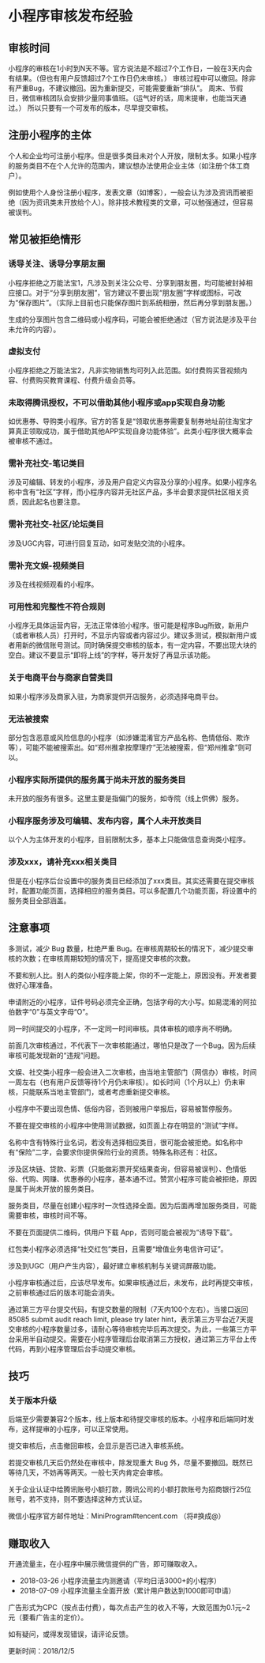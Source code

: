 # 小程序审核发布经验

## 审核时间
小程序的审核在1小时到N天不等。官方说法是不超过7个工作日，一般在3天内会有结果。（但也有用户反馈超过7个工作日仍未审核。）
审核过程中可以撤回。除非有严重Bug，不建议撤回。因为重新提交，可能需要重新“排队”。
周末、节假日，微信审核团队会安排少量同事值班。（运气好的话，周末提审，也能当天通过。）
所以只要有一个可发布的版本，尽早提交审核。

## 注册小程序的主体
个人和企业均可注册小程序。但是很多类目未对个人开放，限制太多。如果小程序的服务类目不在个人允许的范围内，建议想办法使用企业主体（如注册个体工商户）。

例如使用个人身份注册小程序，发表文章（如博客），一般会认为涉及资讯而被拒绝（因为资讯类未开放给个人）。除非技术教程类的文章，可以勉强通过，但容易被误判。

## 常见被拒绝情形

### 诱导关注、诱导分享朋友圈
小程序拒绝之万能法宝1，凡涉及到关注公众号、分享到朋友圈，均可能被封掉相应接口。对于“分享到朋友圈”，官方建议不要出现“朋友圈”字样或图标，可改为“保存图片”。（实际上目前也只能保存图片到系统相册，然后再分享到朋友圈。）

生成的分享图片包含二维码或小程序码，可能会被拒绝通过（官方说法是涉及平台未允许的内容）。

### 虚拟支付
小程序拒绝之万能法宝2，凡非实物销售均可列入此范围。如付费购买音视频内容、付费购买教育课程、付费升级会员等。

### 未取得腾讯授权，不可以借助其他小程序或app实现自身功能
如优惠券、导购类小程序。官方的答复是“领取优惠券需要复制券地址前往淘宝才算真正领取成功，属于借助其他APP实现自身功能体验”。此类小程序很大概率会被审核不通过。

### 需补充社交-笔记类目
涉及可编辑、转发的小程序，涉及用户自定义内容及分享的小程序。如果小程序名称中含有“社区”字样，而小程序内容并无社区产品，多半会要求提供社区相关资质，因此起名也要注意。

### 需补充社交-社区/论坛类目
涉及UGC内容，可进行回复互动，如可发贴交流的小程序。

### 需补充文娱-视频类目
涉及在线视频观看的小程序。

### 可用性和完整性不符合规则
小程序无具体运营内容，无法正常体验小程序。很可能是程序Bug所致，新用户（或者审核人员）打开时，不显示内容或者内容过少。建议多测试，模拟新用户或者用新的微信账号测试。同时确保提交审核的版本，有一定内容，不要出现大块的空白。建议不要显示“即将上线”的字样，等开发好了再显示该功能。

### 关于电商平台与商家自营类目
如果小程序涉及商家入驻，为商家提供开店服务，必须选择电商平台。

### 无法被搜索
部分包含恶意或风险信息的小程序（如涉嫌混淆官方产品名称、色情低俗、欺诈等），可能不能被搜索出。如“郑州推拿按摩理疗”无法被搜索，但“郑州推拿”则可以。

### 小程序实际所提供的服务属于尚未开放的服务类目
未开放的服务有很多。这里主要是指偏门的服务，如寺院（线上供佛）服务。

### 小程序服务涉及可编辑、发布内容，属个人未开放类目
以个人为主体开发的小程序，目前限制太多，基本上只能做信息查询类小程序。

### 涉及xxx，请补充xxx相关类目
但是在小程序后台设置中的服务类目已经添加了xxx类目。其实还需要在提交审核时，配置功能页面，选择相应的服务类目。可以多配置几个功能页面，将设置中的服务类目全部涵盖。

## 注意事项

多测试，减少 Bug 数量，杜绝严重 Bug。在审核周期较长的情况下，减少提交审核的次数；在审核周期较短的情况下，提高提交审核的次数。

不要和别人比。别人的类似小程序能上架，你的不一定能上，原因没有。开发者要做好心理准备。

申请附近的小程序，证件号码必须完全正确，包括字母的大小写。如易混淆的阿拉伯数字“0”与英文字母“O”。

同一时间提交的小程序，不一定同一时间审核。具体审核的顺序尚不明确。

前面几次审核通过，不代表下一次审核能通过，哪怕只是改了一个Bug。因为后续审核可能发现新的“违规”问题。

文娱、社交类小程序一般会进入二次审核，由当地主管部门（网信办）审核，时间一周左右（也有用户反馈等待1个月仍未审核）。如长时间（1个月以上）仍未审核，只能联系当地主管部门，或者考虑重新提交审核。

小程序中不要出现色情、低俗内容，否则被用户举报后，容易被暂停服务。

不要在提交审核的小程序中使用测试数据，如页面上存在明显的“测试”字样。

名称中含有特殊行业名词，若没有选择相应类目，很可能会被拒绝。如名称中有“保险”二字，会要求你提供保险行业的资质。特殊名称还有：社区。

涉及区块链、贷款、彩票（只能做彩票开奖结果查询，但容易被误判）、色情低俗、代购、网赚、优惠券的小程序，基本通不过。赞赏小程序可能会被拒绝，原因是属于尚未开放的服务类目。

服务类目，尽量在创建小程序时一次性选择全面。因为后面再增加服务类目，可能需要审核，审核时间不等。

不要在页面提供二维码，供用户下载 App，否则可能会被视为“诱导下载”。

红包类小程序必须选择“社交红包”类目，且需要“增值业务电信许可证”。

涉及到UGC（用户产生内容），最好建立审核机制与关键词屏蔽功能。

小程序审核通过后，应该尽早发布。如果审核通过后，未发布，此时再提交审核，之前审核通过后的版本可能会消失。

通过第三方平台提交代码，有提交数量的限制（7天内100个左右）。当接口返回 85085 submit audit reach limit, please try later hint，表示第三方平台近7天提交审核的小程序数量过多，请耐心等待审核完毕后再次提交。为此，一些第三方平台采用半自动提交。需要在小程序管理后台取消第三方授权，通过第三方平台上传代码，再到小程序管理后台手动提交审核。

## 技巧

### 关于版本升级
后端至少需要兼容2个版本，线上版本和待提交审核的版本。小程序和后端同时发布，这样提审的小程序，可以正常使用。

提交审核后，点击撤回审核，会显示是否已进入审核系统。

若提交审核几天后仍然处在审核中，除发现重大 Bug 外，尽量不要撤回。既然已等待几天，不妨再等两天。一般七天内肯定会审核。

关于企业认证中给腾讯账号小额打款，腾讯公司的小额打款账号为招商银行25位账号，若不支持，则不要选择这种方式认证。

微信小程序官方邮件地址：MiniProgram#tencent.com （将#换成@）

## 赚取收入

开通流量主，在小程序中展示微信提供的广告，即可赚取收入。

- 2018-03-26 小程序流量主内测邀请（平均日活3000+的小程序）
- 2018-07-09 小程序流量主全面开放（累计用户数达到1000即可申请）

广告形式为CPC（按点击付费），每次点击产生的收入不等，大致范围为0.1元~2元（要看广告主的定价）。

如有疑问，或得发现错误，请评论反馈。

更新时间：2018/12/5
